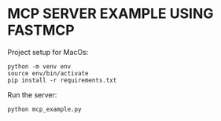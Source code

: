 # MCP SERVER EXAMPLE USING FASTMCP

Project setup for MacOs:
```
python -m venv env
source env/bin/activate
pip install -r requirements.txt

```

Run the server:

```
python mcp_example.py
```